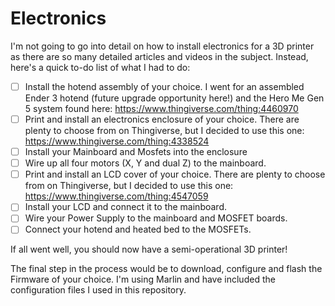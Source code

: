 # Electronics

I'm not going to go into detail on how to install electronics for a 3D printer as there are so many detailed articles and videos in the subject. Instead, here's a quick to-do list of what I had to do:

- [ ] Install the hotend assembly of your choice. I went for an assembled Ender 3 hotend (future upgrade opportunity here!) and the Hero Me Gen 5 system found here: https://www.thingiverse.com/thing:4460970
- [ ] Print and install an electronics enclosure of your choice. There are plenty to choose from on Thingiverse, but I decided to use this one: https://www.thingiverse.com/thing:4338524
- [ ] Install your Mainboard and Mosfets into the enclosure
- [ ] Wire up all four motors (X, Y and dual Z) to the mainboard.
- [ ] Print and install an LCD cover of your choice. There are plenty to choose from on Thingiverse, but I decided to use this one: https://www.thingiverse.com/thing:4547059
- [ ] Install your LCD and connect it to the mainboard.
- [ ] Wire your Power Supply to the mainboard and MOSFET boards.
- [ ] Connect your hotend and heated bed to the MOSFETs.

If all went well, you should now have a semi-operational 3D printer!

The final step in the process would be to download, configure and flash the Firmware of your choice. I'm using Marlin and have included the configuration files I used in this repository.